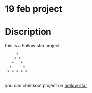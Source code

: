# 19 feb project

# Discription

this is a hollow star project ..







```
     * 
    * * 
   *   * 
  *     * 
 * * * * * 


```


you can checkout project on [hollow star](https://learn-js-taupe.vercel.app/date19feb25/triangle.html)
